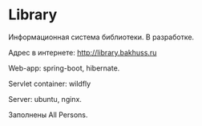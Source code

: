 # Library
Информационная система библиотеки. В разработке.

Адрес в интернете: http://library.bakhuss.ru

Web-app: spring-boot, hibernate.

Servlet container: wildfly

Server: ubuntu, nginx.

Заполнены All Persons.
